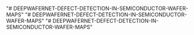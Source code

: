 "# DEEPWAFERNET-DEFECT-DETECTION-IN-SEMICONDUCTOR-WAFER-MAPS" 
"# DEEPWAFERNET-DEFECT-DETECTION-IN-SEMICONDUCTOR-WAFER-MAPS" 
"# DEEPWAFERNET-DEFECT-DETECTION-IN-SEMICONDUCTOR-WAFER-MAPS" 
